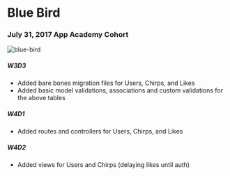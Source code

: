 # Blue Bird

### July 31, 2017 App Academy Cohort

![blue-bird](https://media.giphy.com/media/3oKIPmJonGimU9bI2s/giphy.gif)

##### W3D3

- Added bare bones migration files for Users, Chirps, and Likes
- Added basic model validations, associations and custom validations for the above tables

##### W4D1

- Added routes and controllers for Users, Chirps, and Likes

##### W4D2

- Added views for Users and Chirps (delaying likes until auth)
